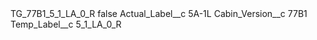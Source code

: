 <?xml version="1.0" encoding="UTF-8"?>
<CustomMetadata xmlns="http://soap.sforce.com/2006/04/metadata" xmlns:xsi="http://www.w3.org/2001/XMLSchema-instance" xmlns:xsd="http://www.w3.org/2001/XMLSchema">
    <label>TG_77B1_5_1_LA_0_R</label>
    <protected>false</protected>
    <values>
        <field>Actual_Label__c</field>
        <value xsi:type="xsd:string">5A-1L</value>
    </values>
    <values>
        <field>Cabin_Version__c</field>
        <value xsi:type="xsd:string">77B1</value>
    </values>
    <values>
        <field>Temp_Label__c</field>
        <value xsi:type="xsd:string">5_1_LA_0_R</value>
    </values>
</CustomMetadata>
